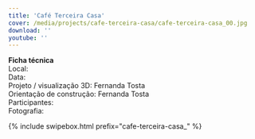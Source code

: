```yaml
---
title: 'Café Terceira Casa'
cover: /media/projects/cafe-terceira-casa/cafe-terceira-casa_00.jpg
download: ''
youtube: ''
---
```

**Ficha técnica**  
Local:  
Data:  
Projeto / visualização 3D: Fernanda Tosta  
Orientação de construção: Fernanda Tosta  
Participantes:  
Fotografia:  

{% include swipebox.html prefix="cafe-terceira-casa_" %}
